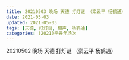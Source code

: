 ```yaml
---
title: 20210503 晚场 天德 打灯谜 （栾云平 杨鹤通）
date: 2021-05-03
updated: 2021-05-03
tags: [天德, 打灯谜, 相声, 杨鹤通] 
categories: (2021)辛丑年场次 
---
```

20210502 晚场 天德 打灯谜 （栾云平 杨鹤通）

